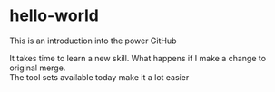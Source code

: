 # hello-world
This is an introduction into the power GitHub

It takes time to learn a new skill. What happens if I make a change to original merge.   
The tool sets available today make it a lot easier
